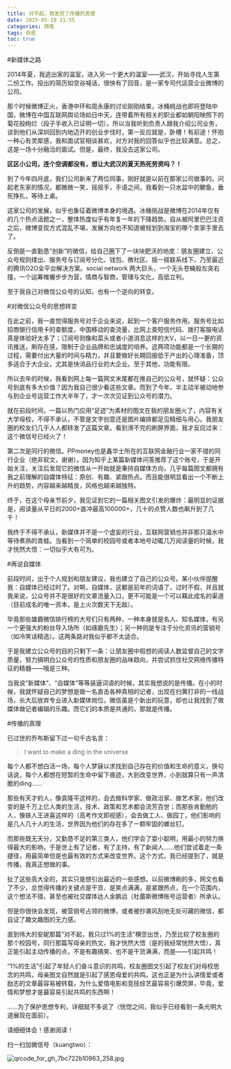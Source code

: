 ```yaml
---
title: 对不起，我发现了传播的真理
date: 2015-05-10 21:55
categories: 随笔
tags: 杂感
toc: true
---
```

#新媒体之路

2014年夏，我逃出家的温室，进入另一个更大的温室——武汉，开始寻找人生第二份工作。投出的简历如空谷喊话，很快有了回音，是一家专司代运营企业微博的公司。

那个时候微博正火，香港中环和周永康的讨论刚刚结束，冰桶桃战也即将登陆中国，微博在中国互联网舆论场如日中天，连带着所有相关的职业都如朝阳映照下的菊花般绚烂（段子手收入已证明一切）。所以当我听到负责人跟我介绍公司业务，谈到他们从深圳回到内地迈开的创业步伐时，第一反应就是，卧槽！有前途！怀抱一种心有灵犀感，我和面试官相谈甚欢，对方对我的回答似乎也比较满意。总之，这是一场十分融洽的面试。但是，最终，我没去这家公司。

<b>区区小公司，连个空调都没有，想让大武汉的夏天热死劳资吗？！</b>

到了今年四月底，我们公司新来了两位同事，刚好就是以前在那家公司做事的。问起老东家的情况，都微微一笑，摇摇手，手语之间，我看到一只水盆中的鲫鱼，垂死挣扎，等待上桌。

这家公司的发展，似乎也象征着微博本身的境遇。冰桶挑战是微博在2014年仅有的几个热点话题之一，整体热度似乎有年复一年的下降趋势。自从被阿里巴巴注资之后，微博变现方式混乱不堪，发展方向也不知道被规划到淘宝的哪个卖家手里去了。

反倒是一直勤恳“创新”的微信，给自己圈下了一块块肥沃的地皮：朋友圈建立、公众号规则缕出、服务号与订阅号分化、钱包、微社区、摇一摇联系线下，乃至最近的腾讯O2O全平台解决方案。social network 两大巨头，一个无头苍蝇般左突右撞，一个运筹帷幄步步为营，情商与智商，管理与文化，高低立判。

至于我自己对微信公众号的认知，也有一个逆向的转变。

#对微信公众号的思想转变

在此之前，我一直觉得服务号对于企业来说，起到一个客户服务作用。服务号比如招商银行信用卡的查额度，中国移动的查流量，比网上查短信代码、拨打客服电话真是体验好太多了；订阅号则像和菜头或者小道消息这样的大V，以一日一更的资讯推送，刷存在感，限制于企业品牌和忠诚度的培养。这两项功能都是一个长期的过程，需要付出大量的时间与精力，并且要做好长期回报低于产出的心理准备，顶多适合于大企业，尤其是快消品行业的大企业。至于其他，功能有限。

所以去年的时候，我看到网上每一篇网文末尾都在推自己的公众号，就怀疑：公众号到底有多大价值？因为我自己很少看这些文章。而到了今年，半主动半被动地参与到企业号运营工作大半年了，才一次次见证到公众号的潜力。

就在前段时间，一篇以热门应用“足迹”为素材的图文在我的朋友圈火了，内容有关大学母校，不得不承认，不管是文字创意还是图片编排都足见精细与用心。我朋友圈的校友们几乎人人都转发了这篇文章。看到滑不完的刷屏界面，我才反应过来：这个微信号已经火了！

第二次是同行的微信。PPmoney也是鑫华士所在的互联网金融行业一家不错的同行企业（绝非软文，谢谢）。因为知乎上某篇新媒体问答推荐了这个账号，于是开始关注，关注后发现它的微信从一开始就是秉持自媒体方向，几乎每篇图文都拥有我之前理解的自媒体特征：原创、有趣、紧跟热点。而且能很明显看出一个不断上升的趋势，内容越来越精良，风格也越来越独特。

终于，在这个母亲节前夕，我见证到它的一篇相关图文引发的爆炸：最明显的证据是，阅读量从平日的2000+直冲最高100000+，几十的点赞人数也飙升到了几千！

我终于不得不承认，新媒体并不是一个虚妄的行业，互联网营销也并非那只温水中等待煮熟的青蛙。当看到一个简单的校园号或者本地号动辄几万阅读量的时候，我才恍然大悟：一切似乎大有可为。

#再说自媒体

前段时间，出于个人规划和朋友建议，我也建立了自己的公众号。某小伙伴提醒我：自媒体已经过时了。对啊，自媒体，这都是前年的词语了，过时不假，并且就我来说，公众号并不是很好的文章流量入口，更不可能是一个可以藉此成名的渠道（目前成名的唯一资本，是上火次数天下无敌）。

毕竟那些雄霸微信排行榜的大号们只有两种，一种本身就是名人、知名媒体，有另一个更强大的粉丝导入场所（如琢磨先生）；另一种则是专注于分化资讯的营销号（如冷笑话精选）。这两条路对我似乎都不太适合。

于是我建立公众号的目的只剩下一条：让朋友圈中假想的阅读人数监督自己的文字质量，努力搞明白公众号的性质和朋友圈的品味趋向，并尝试抓住社交网络传播特征的精髓——哦是三种。

当我说“新媒体”、“自媒体”等等装逼词语的时候，其实我想说的是传播。在小的时候，我就怀疑自己的梦想是做一名直击各种真相的记者，出现在扫黄打非的一线战场，长大后放弃专业进入新媒体岗位，微信虽是个新出的玩意，却也让我找到了做媒体做记者编辑的乐趣。而它们的本质是共通的，那就是传播。

#传播的真理

已过世的乔布斯留下过一句千古名言：

>I want to make a ding in the universe

每个人都不想白活一场，每个人梦寐以求找到自己存在的价值和生命的意义，换句话说，每个人都想在短暂的生命中留下痕迹，大到改变世界，小到就算只有一声清脆的ding……

那些有天才的人，像袁隆平这样的，会去做科学家、做政治家、做艺术家，他们改变的是千万上亿人类的生活，技术、政策和艺术都会流芳百世；而那些肯勤勉的人，像铁人王进喜这样的（高考作文即视感），会去做工人、做园丁，他们影响的是几人几十人的生活，世界因为他们的存在多了一颗牢固的螺丝钉。

而那些既无天分，又勤恳不足的第三类人，他们学会了耍小聪明，用最小的努力换得最大的影响，于是世上有了记者，有了主持，有了新闻人……他们尝试着走一条捷径，用最简单但是也最有效的方式来改变世界。这个方式，我已经提到了，就是传播，我真正想做的事。

扯了这些高大全的，其实只是想引出最近的一些感想。以前微博刷的多，网文也看了不少，总觉得传播的关键点是干货、是笑点满满，是紧跟热点，在一个范围内，这个想法不错，甚至也被社交媒体达人金鹏远（杜蕾斯微博账号运营者）所承认。

但是你很快会发现，被营销号占领的微博，或者被抄袭风刮地无处可藏的微信，都自证了趣文趣图的无力感。

直到伟大的安妮那篇“对不起，我只过1%的生活”横空出世，乃至比较了校友圈的那个校园号，同行那篇写母亲的热文，我才恍然大悟（是的我经常恍然大悟），真正能引起主动传播的点，不是有趣搞笑、也不是干货满满，而是——引起共鸣！

“1%的生活”引起了年轻人们奋斗意识的共鸣，校友圈图文引起了校友们对母校思念的共鸣，母亲图文自然就是引起了感恩母爱的共鸣。这也正是为什么讲情爱或者励志的文章最容易被转载，为什么爱情电影和竞技综艺最容易引爆荧屏，毕竟，爱情和梦想才是最容易引起共鸣的东西啊！
 
……为了保护思想专利，详细就不多说了（恍惚之间，我似乎已经看到一条光明大道展现在面前）。

请细细体会！感谢阅读！

扫一扫加微信号（kuangtwo）：

![qrcode_for_gh_7bc722b10963_258.jpg](http://upload-images.jianshu.io/upload_images/29336-6a6e1f690e393adf.jpg)



